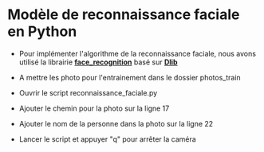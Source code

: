 # Modèle de reconnaissance faciale en **Python**
* Pour implémenter l'algorithme de la reconnaissance faciale, nous avons utilisé la librairie **[face_recognition](https://github.com/ageitgey/face_recognition)** basé sur **[Dlib](http://dlib.net/)**

* A mettre les photo pour l'entrainement dans le dossier photos_train
* Ouvrir le script reconnaissance_faciale.py
* Ajouter le chemin pour la photo sur la ligne 17
* Ajouter le nom de la personne dans la photo sur la ligne 22
* Lancer le script et appuyer "q" pour arrêter la caméra
